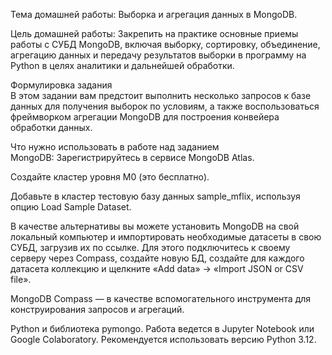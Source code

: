Тема домашней работы:	Выборка и агрегация данных в MongoDB.

Цель домашней работы:	Закрепить на практике основные приемы работы с СУБД MongoDB, включая выборку, сортировку, объединение, агрегацию данных и передачу результатов выборки в программу на Python в целях аналитики и дальнейшей обработки.

Формулировка задания	
В этом задании вам предстоит выполнить несколько запросов к базе данных для получения выборок по условиям, а также воспользоваться фреймворком агрегации MongoDB для построения конвейера обработки данных.

Что нужно использовать в работе над заданием	
MongoDB:
Зарегистрируйтесь в сервисе MongoDB Atlas.

Создайте кластер уровня M0 (это бесплатно).

Добавьте в кластер тестовую базу данных sample_mflix, используя опцию Load Sample Dataset.

В качестве альтернативы вы можете установить MongoDB на свой локальный компьютер и импортировать необходимые датасеты в свою СУБД, загрузив их по ссылке. Для этого подключитесь к своему серверу через Compass, создайте новую БД, создайте для каждого датасета коллекцию и щелкните «Add data» → «Import JSON or CSV file».

MongoDB Compass — в качестве вспомогательного инструмента для конструирования запросов и агрегаций.

Python и библиотека pymongo. Работа ведется в Jupyter Notebook или Google Colaboratory. Рекомендуется использовать версию Python 3.12.
